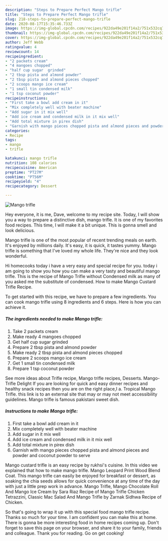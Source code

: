 ```yaml
---
description: "Steps to Prepare Perfect Mango trifle"
title: "Steps to Prepare Perfect Mango trifle"
slug: 218-steps-to-prepare-perfect-mango-trifle
date: 2020-08-17T15:35:46.733Z
image: https://img-global.cpcdn.com/recipes/922da49e201f14a2/751x532cq70/mango-trifle-recipe-main-photo.jpg
thumbnail: https://img-global.cpcdn.com/recipes/922da49e201f14a2/751x532cq70/mango-trifle-recipe-main-photo.jpg
cover: https://img-global.cpcdn.com/recipes/922da49e201f14a2/751x532cq70/mango-trifle-recipe-main-photo.jpg
author: Jeff Webb
ratingvalue: 4
reviewcount: 14
recipeingredient:
- "2 packets cream"
- "4 mangoes chopped"
- "half cup sugar  grinded"
- "2 tbsp pista and almond powder"
- "2 tbsp pista and almond pieces chopped"
- "2 scoops mango ice cream"
- "1 small tin condensed milk"
- "1 tsp coconut powder"
recipeinstructions:
- "First take a bowl add cream in it"
- "Mix completely well with beater machine"
- "Add sugar in it mix well"
- "Add ice cream and condensed milk in it mix well"
- "Add total mixture in pirex dish"
- "Garnish with mango pieces chopped pista and almond pieces and powder and coconut powder to serve"
categories:
- Recipe
tags:
- mango
- trifle

katakunci: mango trifle 
nutrition: 108 calories
recipecuisine: American
preptime: "PT27M"
cooktime: "PT56M"
recipeyield: "4"
recipecategory: Dessert

---
```



![Mango trifle](https://img-global.cpcdn.com/recipes/922da49e201f14a2/751x532cq70/mango-trifle-recipe-main-photo.jpg)

Hey everyone, it is me, Dave, welcome to my recipe site. Today, I will show you a way to prepare a distinctive dish, mango trifle. It is one of my favorites food recipes. This time, I will make it a bit unique. This is gonna smell and look delicious.

Mango trifle is one of the most popular of recent trending meals on earth. It's enjoyed by millions daily. It's easy, it is quick, it tastes yummy. Mango trifle is something that I've loved my whole life. They're nice and they look wonderful.

Hi homecooks today i have a very easy and special recipe for you. today i am going to show you how you can make a very tasty and beautiful mango trifle. This is the recipe of Mango Trifle without Condensed milk as many of you asked me the substitute of condensed. How to make Mango Custard Trifle Recipe.


To get started with this recipe, we have to prepare a few ingredients. You can cook mango trifle using 8 ingredients and 6 steps. Here is how you can achieve it.

<!--inarticleads1-->

##### The ingredients needed to make Mango trifle:

1. Take 2 packets cream
1. Make ready 4 mangoes chopped
1. Get half cup sugar  grinded
1. Prepare 2 tbsp pista and almond powder
1. Make ready 2 tbsp pista and almond pieces chopped
1. Prepare 2 scoops mango ice cream
1. Get 1 small tin condensed milk
1. Prepare 1 tsp coconut powder


See more ideas about Trifle recipe, Mango trifle recipes, Desserts. Mango-Trifle Delight If you are looking for quick and easy dinner recipes and healthy snack recipes then you are on the right place,I a. Tropical Mango Trifle. this link is to an external site that may or may not meet accessibility guidelines. Mango trifle is famous pakistani sweet dish. 

<!--inarticleads2-->

##### Instructions to make Mango trifle:

1. First take a bowl add cream in it
1. Mix completely well with beater machine
1. Add sugar in it mix well
1. Add ice cream and condensed milk in it mix well
1. Add total mixture in pirex dish
1. Garnish with mango pieces chopped pista and almond pieces and powder and coconut powder to serve


Mango custard trifle is an easy recipe by rukhsi&#39;s cuisine. In this video we explained that how to make mango trifle. Mango Leopard Print Wood Blend Coat. This mango trifle can easily be enjoyed for breakfast or dessert, as soaking the chia seeds allows for quick convenience at any time of the day with just a little prep work in advance. Mango Trifle, Mango Chocolate Roll And Mango Ice Cream by Sara Riaz Recipe of Mango Trifle Chicken Tetrazzini, Classic Mac Salad And Mango Trifle by Zarnak Sidhwa Recipe of Chicken. 

So that's going to wrap it up with this special food mango trifle recipe. Thanks so much for your time. I am confident you can make this at home. There is gonna be more interesting food in home recipes coming up. Don't forget to save this page on your browser, and share it to your family, friends and colleague. Thank you for reading. Go on get cooking!
